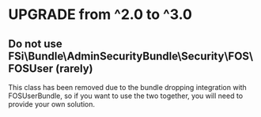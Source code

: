 # UPGRADE from ^2.0 to ^3.0

## Do not use FSi\Bundle\AdminSecurityBundle\Security\FOS\FOSUser (rarely)

This class has been removed due to the bundle dropping integration with FOSUserBundle,
so if you want to use the two together, you will need to provide your own solution.
